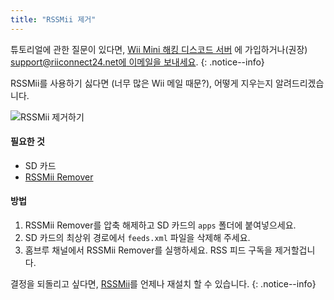 ```yaml
---
title: "RSSMii 제거"
---
```


튜토리얼에 관한 질문이 있다면, [Wii Mini 해킹 디스코드 서버](https://discord.gg/rc24) 에 가입하거나(권장) [support@riiconnect24.net에 이메일을 보내세요](mailto:support@riiconnect24.net).
{: .notice--info}

RSSMii를 사용하기 싫다면 (너무 많은 Wii 메일 때문?), 어떻게 지우는지 알려드리겠습니다.

![RSSMii 제거하기](/images/rssmii-remove.png)

#### 필요한 것

* SD 카드
* [RSSMii Remover](https://oscwii.org/library/app/rssmii-remover)

#### 방법

1. RSSMii Remover를 압축 해제하고 SD 카드의 `apps` 폴더에 붙여넣으세요.
2. SD 카드의 최상위 경로에서 `feeds.xml` 파일을 삭제해 주세요.
3. 홈브루 채널에서 RSSMii Remover를 실행하세요. RSS 피드 구독을 제거할겁니다.

결정을 되돌리고 싶다면, [RSSMii](rssmii)를 언제나 재설치 할 수 있습니다.
{: .notice--info}
